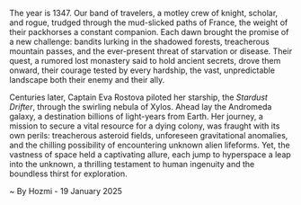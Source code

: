 
The year is 1347.  Our band of travelers, a motley crew of knight, scholar, and rogue, trudged through the mud-slicked paths of France, the weight of their packhorses a constant companion.  Each dawn brought the promise of a new challenge: bandits lurking in the shadowed forests, treacherous mountain passes, and the ever-present threat of starvation or disease.  Their quest, a rumored lost monastery said to hold ancient secrets, drove them onward, their courage tested by every hardship, the vast, unpredictable landscape both their enemy and their ally.

Centuries later, Captain Eva Rostova piloted her starship, the *Stardust Drifter*, through the swirling nebula of Xylos.  Ahead lay the Andromeda galaxy, a destination billions of light-years from Earth.  Her journey, a mission to secure a vital resource for a dying colony, was fraught with its own perils: treacherous asteroid fields, unforeseen gravitational anomalies, and the chilling possibility of encountering unknown alien lifeforms.  Yet, the vastness of space held a captivating allure, each jump to hyperspace a leap into the unknown, a thrilling testament to human ingenuity and the boundless thirst for exploration.

~ By Hozmi - 19 January 2025
